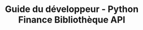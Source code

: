 ﻿---
title: Guide du développeur - Python Finance Bibliothèque API
linktitle: Guide du développeur
type: docs
weight: 20
url: /fr/python-net/developer-guide/
description: Python Finance Bibliothèque API La section du Guide du développeur couvre les sujets relatifs à l'utilisation des fichiers OFX, XBRL et iXBRL.
---
